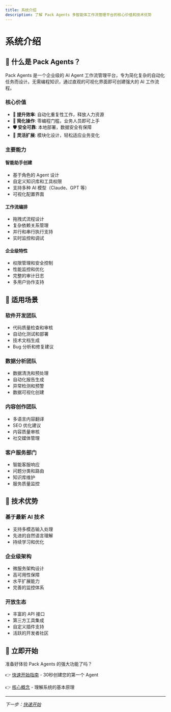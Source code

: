 ```yaml
---
title: 系统介绍
description: 了解 Pack Agents 多智能体工作流管理平台的核心价值和技术优势
---
```


# 系统介绍

## 🤖 什么是 Pack Agents？

Pack Agents 是一个企业级的 AI Agent 工作流管理平台，专为简化复杂的自动化任务而设计。无需编程知识，通过直观的可视化界面即可创建强大的 AI 工作流程。

### 核心价值

- **🎯 提升效率**: 自动化重复性工作，释放人力资源
- **🔧 简化操作**: 零编程门槛，业务人员即可上手
- **🛡️ 安全可靠**: 本地部署，数据安全有保障
- **🔄 灵活扩展**: 模块化设计，轻松适应业务变化

### 主要能力

#### 智能助手创建

- 基于角色的 Agent 设计
- 自定义知识库和工具权限
- 支持多种 AI 模型（Claude、GPT 等）
- 可视化配置界面

#### 工作流编排

- 拖拽式流程设计
- 复杂依赖关系管理
- 并行和串行执行支持
- 实时监控和调试

#### 企业级特性

- 权限管理和安全控制
- 性能监控和优化
- 完整的审计日志
- 多用户协作支持

## 🏢 适用场景

### 软件开发团队

- 代码质量检查和审核
- 自动化测试和部署
- 技术文档生成
- Bug 分析和修复建议

### 数据分析团队

- 数据清洗和预处理
- 自动化报告生成
- 异常检测和预警
- 数据可视化创建

### 内容创作团队

- 多语言内容翻译
- SEO 优化建议
- 内容质量审核
- 社交媒体管理

### 客户服务部门

- 智能客服响应
- 问题分类和路由
- 知识库维护
- 服务质量监控

## 🌟 技术优势

### 基于最新 AI 技术

- 支持多模态输入处理
- 先进的自然语言理解
- 持续学习和优化

### 企业级架构

- 微服务架构设计
- 高可用性保障
- 水平扩展能力
- 完善的监控体系

### 开放生态

- 丰富的 API 接口
- 第三方工具集成
- 自定义插件支持
- 活跃的开发者社区

## 🚀 立即开始

准备好体验 Pack Agents 的强大功能了吗？

👉 [快速开始指南](./quick-start.md) - 30秒创建您的第一个 Agent

👉 [核心概念](./core-concepts.md) - 理解系统的基本原理

---

_下一步：[快速开始](./quick-start.md)_
